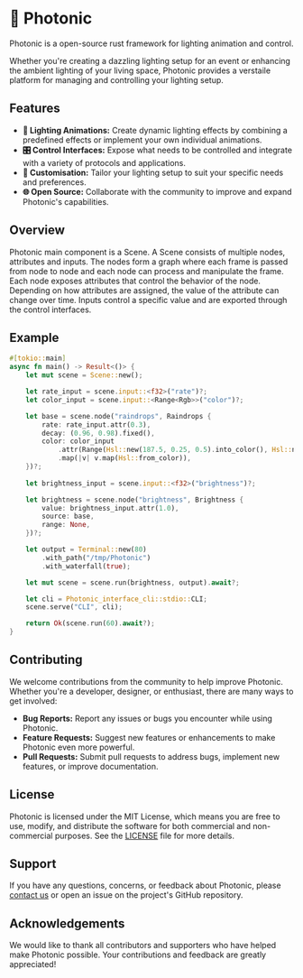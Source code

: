 # 🌠 Photonic

Photonic is a open-source rust framework for lighting animation and control.

Whether you're creating a dazzling lighting setup for an event or enhancing the ambient lighting of your living space, Photonic provides a verstaile platform for managing and controlling your lighting setup. 

## Features
* **🎇 Lighting Animations:** Create dynamic lighting effects by combining a predefined effects or implement your own individual animations.
* **🎛 Control Interfaces:** Expose what needs to be controlled and integrate with a variety of protocols and applications.
* **🏮 Customisation:** Tailor your lighting setup to suit your specific needs and preferences.
* **🌐 Open Source:** Collaborate with the community to improve and expand Photonic's capabilities.

## Overview
Photonic main component is a Scene. A Scene consists of multiple nodes, attributes and inputs. The nodes form a graph where each frame is passed from node to node and each node can process and manipulate the frame. Each node exposes attributes that control the behavior of the node. Depending on how attributes are assigned, the value of the attribute can change over time. Inputs control a specific value and are exported through the control interfaces.

## Example
```rust
#[tokio::main]
async fn main() -> Result<()> {
    let mut scene = Scene::new();

    let rate_input = scene.input::<f32>("rate")?;
    let color_input = scene.input::<Range<Rgb>>("color")?;

    let base = scene.node("raindrops", Raindrops {
        rate: rate_input.attr(0.3),
        decay: (0.96, 0.98).fixed(),
        color: color_input
            .attr(Range(Hsl::new(187.5, 0.25, 0.5).into_color(), Hsl::new(223.92, 0.5, 0.5).into_color()))
            .map(|v| v.map(Hsl::from_color)),
    })?;
    
    let brightness_input = scene.input::<f32>("brightness")?;

    let brightness = scene.node("brightness", Brightness {
        value: brightness_input.attr(1.0),
        source: base,
        range: None,
    })?;

    let output = Terminal::new(80)
        .with_path("/tmp/Photonic")
        .with_waterfall(true);

    let mut scene = scene.run(brightness, output).await?;

    let cli = Photonic_interface_cli::stdio::CLI;
    scene.serve("CLI", cli);

    return Ok(scene.run(60).await?);
}
```

## Contributing
We welcome contributions from the community to help improve Photonic.
Whether you're a developer, designer, or enthusiast, there are many ways to get involved:

* **Bug Reports:** Report any issues or bugs you encounter while using Photonic.
* **Feature Requests:** Suggest new features or enhancements to make Photonic even more powerful.
* **Pull Requests:** Submit pull requests to address bugs, implement new features, or improve documentation.

## License
Photonic is licensed under the MIT License, which means you are free to use, modify, and distribute the software for both commercial and non-commercial purposes. See the [LICENSE](./LICENSE) file for more details.

## Support
If you have any questions, concerns, or feedback about Photonic, please [contact us](mailto:fooker@lab.sh) or open an issue on the project's GitHub repository.

## Acknowledgements
We would like to thank all contributors and supporters who have helped make Photonic possible. Your contributions and feedback are greatly appreciated!

